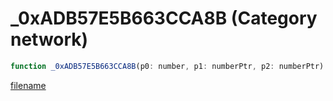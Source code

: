 # _0xADB57E5B663CCA8B (Category network)

```js
function _0xADB57E5B663CCA8B(p0: number, p1: numberPtr, p2: numberPtr): Array
```

[filename](_0xADB57E5B663CCA8B_m.md ':include')